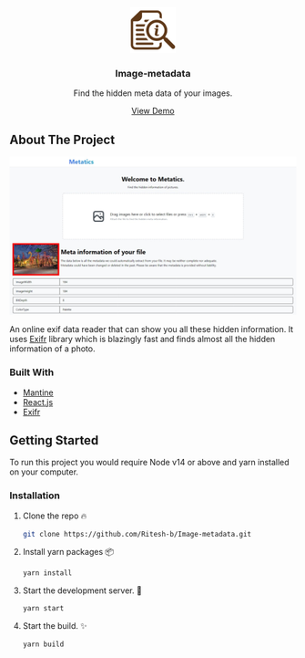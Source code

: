 <!-- PROJECT LOGO -->
<br />
<div align="center">

<a href="https://github.com/Ritesh-b/Image-metadata">
<img src="public/favicon.ico" alt="Logo" width="80" height="80">
</a>
<h3 align="center">Image-metadata</h3>
<p align="center">
Find the hidden meta data of your images.
<br />

<a href="https://image-metadata.netlify.app/">View Demo</a>

</p>

</div>

<!-- ABOUT THE PROJECT -->

## About The Project

![ Demo Picture](/demo.jpg)

An online exif data reader that can show you all these hidden information. It uses [Exifr](https://github.com/MikeKovarik/exifr) library which is blazingly fast and finds almost all the hidden information of a photo.

### Built With

- [Mantine](https://mantine.dev/)
- [React.js](https://reactjs.org/)
- [Exifr](https://github.com/MikeKovarik/exifr)



<!-- GETTING STARTED -->

## Getting Started

To run this project you would require Node v14 or above and yarn installed on your computer.

### Installation

1. Clone the repo :fire:

   ```sh
   git clone https://github.com/Ritesh-b/Image-metadata.git
   ```

2. Install yarn packages :package:

   ```sh
   yarn install
   ```

3. Start the development server. :hammer:

   ```sh
   yarn start
   ```

4. Start the build. :sparkles:

    ```sh
    yarn build
    ```

